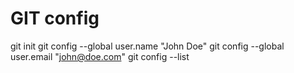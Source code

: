 # GIT config

git init
git config --global user.name "John Doe"
git config --global user.email "john@doe.com"
git config --list